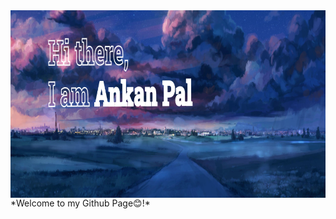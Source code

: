 <img align="center" alt="Coding" width="880" height="300" top="0px" src="New Project.png">
*Welcome to my Github Page😊!*
